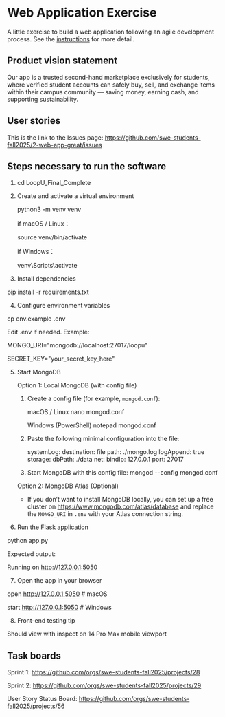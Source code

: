# Web Application Exercise

A little exercise to build a web application following an agile development process. See the [instructions](instructions.md) for more detail.

## Product vision statement

Our app is a trusted second-hand marketplace exclusively for students, where verified student accounts can safely buy, sell, and exchange items within their campus community — saving money, earning cash, and supporting sustainability.


## User stories

This is the link to the Issues page: https://github.com/swe-students-fall2025/2-web-app-great/issues

## Steps necessary to run the software

1. cd LoopU_Final_Complete


2. Create and activate a virtual environment

    python3 -m venv venv

    if macOS / Linux：

    source venv/bin/activate

    if Windows：

    venv\Scripts\activate


3. Install dependencies

pip install -r requirements.txt


4. Configure environment variables

cp env.example .env

Edit .env if needed. Example:

MONGO_URI="mongodb://localhost:27017/loopu"

SECRET_KEY="your_secret_key_here"


5. Start MongoDB

   Option 1: Local MongoDB (with config file)

   1. Create a config file (for example, `mongod.conf`):

      macOS / Linux
      nano mongod.conf

      Windows (PowerShell)
      notepad mongod.conf

   2. Paste the following minimal configuration into the file:

      systemLog:
        destination: file
        path: ./mongo.log
        logAppend: true
      storage:
        dbPath: ./data
      net:
        bindIp: 127.0.0.1
        port: 27017

   3. Start MongoDB with this config file:
      mongod --config mongod.conf

   Option 2: MongoDB Atlas (Optional)
   - If you don’t want to install MongoDB locally, you can set up a free cluster on https://www.mongodb.com/atlas/database and replace the `MONGO_URI` in `.env` with your Atlas connection string.


6. Run the Flask application

python app.py

Expected output:

Running on http://127.0.0.1:5050


7. Open the app in your browser

open http://127.0.0.1:5050    # macOS

start http://127.0.0.1:5050   # Windows


8. Front-end testing tip

Should view with inspect on 14 Pro Max mobile viewport



## Task boards
Sprint 1: https://github.com/orgs/swe-students-fall2025/projects/28

Sprint 2: https://github.com/orgs/swe-students-fall2025/projects/29

User Story Status Board: https://github.com/orgs/swe-students-fall2025/projects/56
